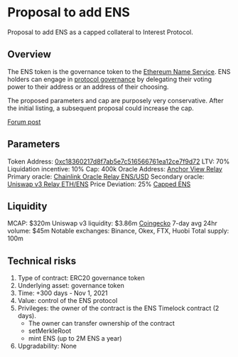 # Proposal to add ENS
Proposal to add ENS as a capped collateral to Interest Protocol. 

## Overview
The ENS token is the governance token to the [Ethereum Name Service](https://ens.domains/). ENS holders can engage in [protocol governance](https://ens.domains/governance/) by delegating their voting power to their address or an address of their choosing.

The proposed parameters and cap are purposely very conservative. After the initial listing, a subsequent proposal could increase the cap.

[Forum post](https://forums.interestprotocol.io/t/proposal-to-add-ens/65)

## Parameters
Token Address: [0xc18360217d8f7ab5e7c516566761ea12ce7f9d72](https://etherscan.io/address/0xc18360217d8f7ab5e7c516566761ea12ce7f9d72)
LTV: 70%
Liquidation incentive: 10%
Cap: 400k
Oracle Address: [Anchor View Relay](https://etherscan.io/address/0x6DB54416CBB28C6a78F606947df53E83Dd69eb70)
Primary oracle: [Chainlink Oracle Relay ENS/USD](https://etherscan.io/address/0x195fc62c513e5163e24cf47ad626bc630c3b3a5d#code)
Secondary oracle: [Uniswap v3 Relay ETH/ENS](https://etherscan.io/address/0x81f66181ab16faa6f24fac2593fda31bc19ffffa)
Price Deviation: 25%
[Capped ENS](https://etherscan.io/address/0xfb42f5AFb722d2b01548F77C31AC05bf80e03381)


## Liquidity 
MCAP: $320m
Uniswap v3 liquidity: $3.86m
[Coingecko](https://www.coingecko.com/en/coins/ethereum-name-service) 7-day avg 24hr volume: $45m 
Notable exchanges: Binance, Okex, FTX, Huobi
Total supply: 100m


## Technical risks
1. Type of contract: ERC20 governance token
2. Underlying asset: governance token
3. Time: +300 days - Nov 1, 2021
4. Value: control of the ENS protocol
5. Privileges: the owner of the contract is the ENS Timelock contract (2 days). 
    - The owner can transfer ownership of the contract
    - setMerkleRoot 
    - mint ENS (up to 2M ENS a year)
6. Upgradability: None
